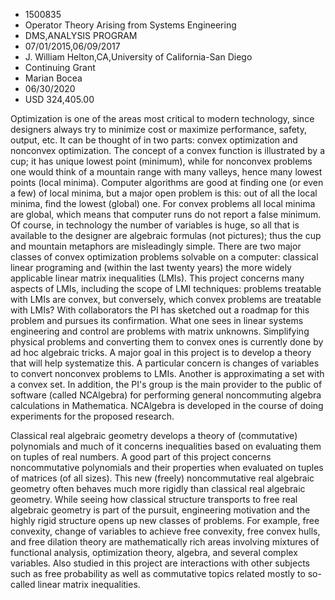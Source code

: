
* 1500835
* Operator Theory Arising from Systems Engineering
* DMS,ANALYSIS PROGRAM
* 07/01/2015,06/09/2017
* J. William Helton,CA,University of California-San Diego
* Continuing Grant
* Marian Bocea
* 06/30/2020
* USD 324,405.00

Optimization is one of the areas most critical to modern technology, since
designers always try to minimize cost or maximize performance, safety, output,
etc. It can be thought of in two parts: convex optimization and nonconvex
optimization. The concept of a convex function is illustrated by a cup; it has
unique lowest point (minimum), while for nonconvex problems one would think of a
mountain range with many valleys, hence many lowest points (local minima).
Computer algorithms are good at finding one (or even a few) of local minima, but
a major open problem is this: out of all the local minima, find the lowest
(global) one. For convex problems all local minima are global, which means that
computer runs do not report a false minimum. Of course, in technology the number
of variables is huge, so all that is available to the designer are algebraic
formulas (not pictures); thus the cup and mountain metaphors are misleadingly
simple. There are two major classes of convex optimization problems solvable on
a computer: classical linear programing and (within the last twenty years) the
more widely applicable linear matrix inequalities (LMIs). This project concerns
many aspects of LMIs, including the scope of LMI techniques: problems treatable
with LMIs are convex, but conversely, which convex problems are treatable with
LMIs? With collaborators the PI has sketched out a roadmap for this problem and
pursues its confirmation. What one sees in linear systems engineering and
control are problems with matrix unknowns. Simplifying physical problems and
converting them to convex ones is currently done by ad hoc algebraic tricks. A
major goal in this project is to develop a theory that will help systematize
this. A particular concern is changes of variables to convert nonconvex problems
to LMIs. Another is approximating a set with a convex set. In addition, the PI's
group is the main provider to the public of software (called NCAlgebra) for
performing general noncommuting algebra calculations in Mathematica. NCAlgebra
is developed in the course of doing experiments for the proposed research.

Classical real algebraic geometry develops a theory of (commutative) polynomials
and much of it concerns inequalities based on evaluating them on tuples of real
numbers. A good part of this project concerns noncommutative polynomials and
their properties when evaluated on tuples of matrices (of all sizes). This new
(freely) noncommutative real algebraic geometry often behaves much more rigidly
than classical real algebraic geometry. While seeing how classical structure
transports to free real algebraic geometry is part of the pursuit, engineering
motivation and the highly rigid structure opens up new classes of problems. For
example, free convexity, change of variables to achieve free convexity, free
convex hulls, and free dilation theory are mathematically rich areas involving
mixtures of functional analysis, optimization theory, algebra, and several
complex variables. Also studied in this project are interactions with other
subjects such as free probability as well as commutative topics related mostly
to so-called linear matrix inequalities.
